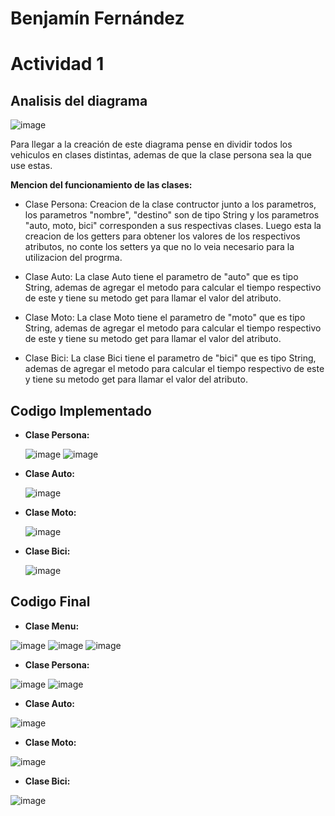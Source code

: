 # Benjamín Fernández
# Actividad 1
## Analisis del diagrama
![image](https://github.com/BenjaFA/tareaPalLunes/assets/142475169/f1d22567-1e5a-4389-b253-ce782d54b65f)

Para llegar a la creación de este diagrama pense en dividir todos los vehiculos en clases distintas, ademas de que la clase persona sea la que use estas.

**Mencion del funcionamiento de las clases:**

* Clase Persona: Creacion de la clase contructor junto a los parametros, los parametros "nombre", "destino" son de tipo String y los parametros "auto, moto, bici" corresponden a sus respectivas clases. Luego esta la creacion de los getters para obtener los valores de los respectivos atributos, no conte los setters ya que no lo veia necesario para la utilizacion del progrma.
  
* Clase Auto:    La clase Auto tiene el parametro de "auto" que es tipo String, ademas de agregar el metodo para calcular el tiempo respectivo de este y tiene su metodo get para llamar el valor del atributo.
  
* Clase Moto:    La clase Moto tiene el parametro de "moto" que es tipo String, ademas de agregar el metodo para calcular el tiempo respectivo de este y tiene su metodo get para llamar el valor del atributo.
  
* Clase Bici:    La clase Bici tiene el parametro de "bici" que es tipo String, ademas de agregar el metodo para calcular el tiempo respectivo de este y tiene su metodo get para llamar el valor del atributo.

## Codigo Implementado
 * **Clase Persona:**
 
   ![image](https://github.com/BenjaFA/tareaPalLunes/assets/142475169/e314d2e3-33f7-4275-8bde-fa51438abdbc)
   ![image](https://github.com/BenjaFA/tareaPalLunes/assets/142475169/cccfc8d3-4743-479f-86a0-9781f28624bb)



 * **Clase Auto:**

   ![image](https://github.com/BenjaFA/tareaPalLunes/assets/142475169/cc18fc28-3ca8-4b95-afd4-417d7b6ca355)




 * **Clase Moto:**

   ![image](https://github.com/BenjaFA/tareaPalLunes/assets/142475169/ce4f1e80-2dca-49a6-af85-d4ba274c44cd)




 * **Clase Bici:**

   ![image](https://github.com/BenjaFA/tareaPalLunes/assets/142475169/436e0d1a-3871-44f3-ba30-54bcf7652798)


## Codigo Final
 * **Clase Menu:**

![image](https://github.com/BenjaFA/tareaPalLunes/assets/142475169/bd0277c4-10ca-4dcc-96aa-3a5cd2e075a9)
![image](https://github.com/BenjaFA/tareaPalLunes/assets/142475169/cf374997-2adc-4ae9-8587-b57a8d2e108b)
![image](https://github.com/BenjaFA/tareaPalLunes/assets/142475169/f184e5db-ae37-41ae-99ae-8aaebe5bca7d)



 * **Clase Persona:**

![image](https://github.com/BenjaFA/tareaPalLunes/assets/142475169/22e68407-33e8-4463-bf62-170ec6c8eae5)
![image](https://github.com/BenjaFA/tareaPalLunes/assets/142475169/c0e862b5-59b6-49b7-a574-fd5cf82d2a94)



 * **Clase Auto:**

![image](https://github.com/BenjaFA/tareaPalLunes/assets/142475169/df4dd9bb-85a0-41fa-8a6f-57e3e2327609)



 * **Clase Moto:**

![image](https://github.com/BenjaFA/tareaPalLunes/assets/142475169/6002929e-e847-41f8-8140-148114cb0c82)



 * **Clase Bici:**

![image](https://github.com/BenjaFA/tareaPalLunes/assets/142475169/560ccc09-8aad-4a41-a221-cce66a714fe9)

